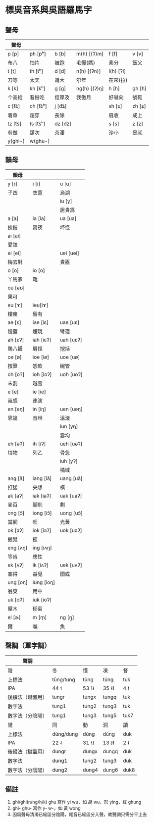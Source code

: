 # 標吳音系與吳語羅馬字

## 聲母

| 聲母    |          |         |              |           |        |
| ------- | -------- | ------- | ------------ | --------- | ------ |
| p [p]   | ph [pʰ]  | b [b]   | m(h) [(ʔ)m]  | f [f]     | v [v]  |
| 布八    | 怕片     | 被跑    | 毛慢(媽)     | 弗分      | 飯父   |
| t [t]   | th [tʰ]  | d [d]   | n(h) [(ʔn)]  | l(h) [ʔl] |        |
| 刀等    | 太天     | 道大    | 尔年         | 在來(拉)  |        |
| k [k]   | kh [kʰ]  | g [ɡ]   | ng(h) [(ʔ)ŋ] | h [h]     | gh [ɦ] |
| 个高給  | 看揩吃   | 佢厚及  | 我傲月       | 好嚇向    | 號鞋   |
| c [t͡ɕ]  | ch [t͡ɕʰ] | j [d͡ʑ]  |              | sh [ɕ]    | zh [ʑ] |
| 着章    | 超穿     | 長除    |              | 扇收      | 成上   |
| tz [t͡s] | ts [t͡sʰ] | dz [d͡z] |              | s [s]     | z [z]  |
| 剪做    | 請次     | 茶澤    |              | 沙小      | 是就   |
| y(ghi-) | w(ghu-)  |         |              |           |        |

## 韻母

| 韻母     |            |           |
| -------- | ---------- | --------- |
| y [ɿ]    | i [i]      | u [u]     |
| 子四     | 衣意       | 烏湖      |
|          |            | iu [y]    |
|          |            | 居貴爲    |
| a [a]    | ia [ia]    | ua [ua]   |
| 挨揩     | 寫夜       | 坏怪      |
| ai [ai]  |            |           |
| 愛該     |            |           |
| ei [ei]  |            | uei [uei] |
| 梅去對   |            | 貴盔      |
| o [o]    | io [o]     |           |
| 丫馬家   | 靴         |           |
| ou [əʊ]  |            |           |
| 果可     |            |           |
| eu [ɤ]   | ieu[iɤ]    |           |
| 樓瘦     | 留有       |           |
| ae [ɛ]   | iae [iɛ]   | uae [uɛ]  |
| 慢藍     | 煙現       | 彎還      |
| ah [ɛʔ]  | iah [iɛʔ]  | uah [uɛʔ] |
| 鴨八襪   | 屑捏       | 挖括      |
| oe [ø]   | ioe [iø]   | uoe [uø]  |
| 按算     | 怨軟       | 碗管      |
| oh [oʔ]  | ioh [ioʔ]  | uoh [uoʔ] |
| 末割     | 越雪       |           |
| e [e]    | ie [ie]    |           |
| 嵐感     | 連演       |           |
| en [əŋ]  | in [iŋ]    | uen [uəŋ] |
| 恩論     | 音林       | 溫滾      |
|          |            | iun [yŋ]  |
|          |            | 雲均      |
| eh [əʔ]  | ih [iʔ]    | ueh [uəʔ] |
| 垃物     | 列乙       | 骨忽      |
|          |            | iuh [yʔ]  |
|          |            | 橘域      |
| ang [ã]  | iang [iã]  | uang [uã] |
| 打猛     | 央想       | 橫        |
| ak [aʔ]  | iak [iaʔ]  | uak [uaʔ] |
| 麥百     | 腳削       | 劃        |
| ong [ɔ̃]  | iong [iɔ̃]  | uong [uɔ̃] |
| 當網     | 旺         | 光黃      |
| ok [ɔʔ]  | iok [iɔʔ]  | uok [uɔʔ] |
| 握覺     | 攫         |           |
| eng [ʌŋ] | ing [iʌŋ]  |           |
| 等肯     | 應性       |           |
| ek [ʌʔ]  | ik [iʌʔ]   | uek [uʌʔ] |
| 塞得     | 益覓       | 國或      |
| ung [oŋ] | iung [ioŋ] |           |
| 翁東     | 用中       |           |
| uk [oʔ]  | iuk [ioʔ]  |           |
| 屋木     | 郁菊       |           |
| el [ɚ]   | m [m̩]      | ng [ŋ̩]    |
| 爾       | 嘸         | 魚        |

## 聲調（單字調）

| 聲調             |           |       |       |      |
| ---------------- | --------- | ----- | ----- | ---- |
| 陰               | 冬        | 懂    | 凍    | 督   |
| 上標法           | tūng/tung | tùng  | túng  | tuk  |
| IPA              | 44 ˦      | 53 ˥˧ | 35 ˧˥ | 4 ˦  |
| 後綴法（鍵盤用） | tungr     | tungx | tungq | tuk  |
| 數字法           | tung1     | tung2 | tung3 | tuk  |
| 數字法（分陰陽） | tung1     | tung3 | tung5 | tuk7 |
| 陽               | 同        | 動    | 洞    | 讀   |
| 上標法           | dūng/dung | dùng  | dúng  | duk  |
| IPA              | 22 ˨      | 31 ˧˩ | 13 ˩˧ | 2 ˨  |
| 後綴法（鍵盤用） | dungr     | dungx | dungq | duk  |
| 數字法           | dung1     | tung2 | tung3 | duk  |
| 數字法（分陰陽） | dung2     | dung4 | dung6 | duk8 |

## 備註

1. ghi/ghi(n/ng/h/k) ghu 寫作 yi wu，如 胡 wu，形 ying，紅 ghung
1. ghi- ghu- 寫作 y- w-，如 黃 wong
1. 因爲聲母清濁已經區分陰陽，尾音已經區分入聲，故聲調只需分平上去
